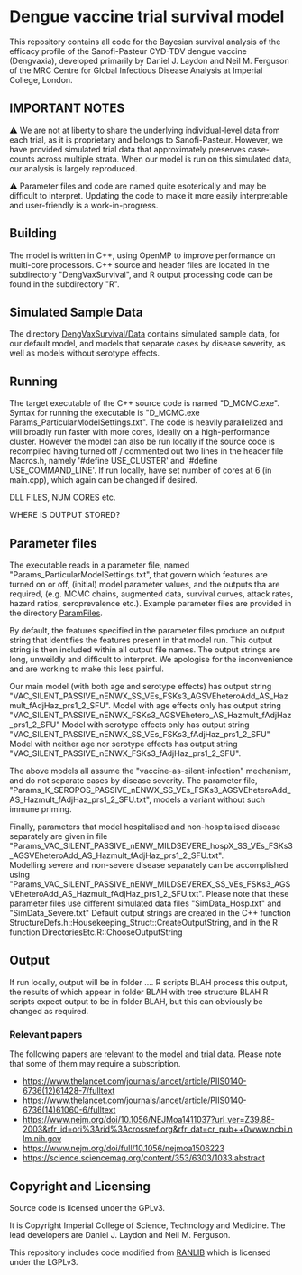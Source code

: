# Dengue vaccine trial survival model

This repository contains all code for the Bayesian survival analysis of the efficacy profile of 
the Sanofi-Pasteur CYD-TDV dengue vaccine
(Dengvaxia), developed primarily by Daniel J. Laydon and Neil M. Ferguson of the MRC Centre
for Global Infectious Disease Analysis at Imperial College, London.


## IMPORTANT NOTES

:warning: We are not at liberty to share the underlying individual-level data from each trial, as 
it is proprietary and belongs to Sanofi-Pasteur. 
However, we have provided simulated trial data that approximately preserves case-counts
across multiple strata. When our model is run on this simulated
data, our analysis is largely reproduced. 

:warning: Parameter files and code are named quite esoterically and may be difficult to interpret. 
Updating the code to make it more easily interpretable and user-friendly is a work-in-progress.

## Building

The model is written in C++, using OpenMP to improve performance on multi-core processors. 
C++ source and header files are located in the subdirectory "DengVaxSurvival", 
and R output processing code can be found in the subdirectory "R". 


## Simulated Sample Data

The directory [DengVaxSurvival/Data](./DengVaxSurvival/Data) contains simulated sample data, 
for our default model, and models that separate cases by disease severity, as well as models 
without serotype effects. 

## Running

The target executable of the C++ source code is named "D_MCMC.exe".
Syntax for running the executable is "D_MCMC.exe Params_ParticularModelSettings.txt".
The code is heavily parallelized and will broadly run faster with more cores, ideally on a 
high-performance cluster. However the model can also be run locally if the source code is 
recompiled having turned off / commented out two lines in the header file Macros.h, namely 
'#define USE_CLUSTER' and '#define USE_COMMAND_LINE'. 
If run locally, have set number of cores at 6 (in main.cpp), which again can be changed if desired. 

 

DLL FILES, NUM CORES etc.

WHERE IS OUTPUT STORED? 

## Parameter files

The executable reads in a parameter file, named "Params_ParticularModelSettings.txt", 
that govern which features are turned on or off,
(initial) model parameter values, and the outputs tha are required,
(e.g. MCMC chains, augmented data, survival curves, attack rates, hazard ratios, seroprevalence etc.).
Example parameter files are provided in the directory [ParamFiles](./ParamFiles).

By default, the features specified in the parameter files 
produce an output string that identifies the features present in that model run. 
This output string is then included within all output file names. 
The output strings are long, unweildly and difficult to interpret. We apologise for the inconvenience
and are working to make this less painful. 

Our main model (with both age and serotype effects) has output string
"VAC_SILENT_PASSIVE_nENWX_SS_VEs_FSKs3_AGSVEheteroAdd_AS_Hazmult_fAdjHaz_prs1_2_SFU". 
Model with age effects only has output string 
"VAC_SILENT_PASSIVE_nENWX_FSKs3_AGSVEhetero_AS_Hazmult_fAdjHaz_prs1_2_SFU"
Model with serotype effects only has output string 
"VAC_SILENT_PASSIVE_nENWX_SS_VEs_FSKs3_fAdjHaz_prs1_2_SFU"
Model with neither age nor serotype effects has output string 
"VAC_SILENT_PASSIVE_nENWX_FSKs3_fAdjHaz_prs1_2_SFU".

The above models all assume the "vaccine-as-silent-infection" mechanism, and do not separate cases by disease severity. 
The parameter file, 
"Params_K_SEROPOS_PASSIVE_nENWX_SS_VEs_FSKs3_AGSVEheteroAdd_AS_Hazmult_fAdjHaz_prs1_2_SFU.txt", 
models a variant without such immune priming. 

Finally, parameters that model hospitalised and non-hospitalised disease separately are given in 
file "Params_VAC_SILENT_PASSIVE_nENW_MILDSEVERE_hospX_SS_VEs_FSKs3_AGSVEheteroAdd_AS_Hazmult_fAdjHaz_prs1_2_SFU.txt".  
Modelling severe and non-severe disease separately can be accomplished using 
"Params_VAC_SILENT_PASSIVE_nENW_MILDSEVEREX_SS_VEs_FSKs3_AGSVEheteroAdd_AS_Hazmult_fAdjHaz_prs1_2_SFU.txt". 
Please note that these parameter files use different simulated data files "SimData_Hosp.txt" and "SimData_Severe.txt"
Default output strings are created in the C++ function 
StructureDefs.h::Housekeeping_Struct::CreateOutputString, and in the R function DirectoriesEtc.R::ChooseOutputString

## Output

If run locally, output will be in folder .... 
R scripts BLAH process this output, the results of which appear in folder BLAH with tree structure BLAH
R scripts expect output to be in folder BLAH, but this can obviously be changed as required.


### Relevant papers

The following papers are relevant to the model and trial data. Please note that some of them
may require a subscription.

- <https://www.thelancet.com/journals/lancet/article/PIIS0140-6736(12)61428-7/fulltext>
- <https://www.thelancet.com/journals/lancet/article/PIIS0140-6736(14)61060-6/fulltext>
- <https://www.nejm.org/doi/10.1056/NEJMoa1411037?url_ver=Z39.88-2003&rfr_id=ori%3Arid%3Acrossref.org&rfr_dat=cr_pub++0www.ncbi.nlm.nih.gov>
- <https://www.nejm.org/doi/full/10.1056/nejmoa1506223>
- <https://science.sciencemag.org/content/353/6303/1033.abstract>

## Copyright and Licensing

Source code is licensed under the GPLv3.

It is Copyright Imperial College of Science, Technology and Medicine. The
lead developers are Daniel J. Laydon and Neil M. Ferguson. 

This repository includes code modified from
[RANLIB](https://people.sc.fsu.edu/~jburkardt/c_src/ranlib/ranlib.html) which
is licensed under the LGPLv3.


